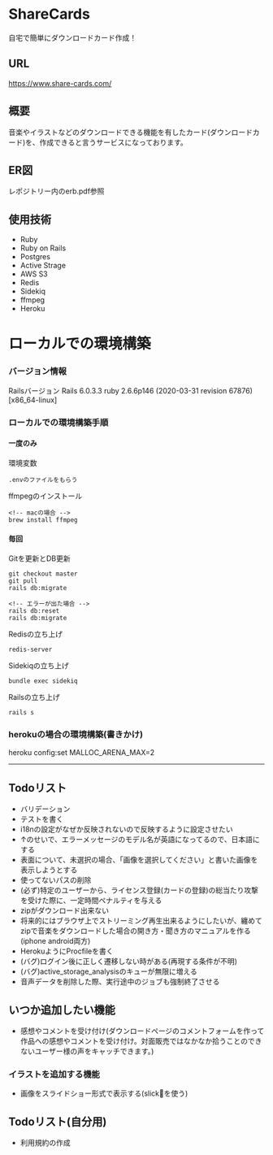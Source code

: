 # ShareCards
自宅で簡単にダウンロードカード作成！

## URL
https://www.share-cards.com/

## 概要
音楽やイラストなどのダウンロードできる機能を有したカード(ダウンロードカード)を、作成できると言うサービスになっております。

## ER図
レポジトリー内のerb.pdf参照

## 使用技術
- Ruby
- Ruby on Rails
- Postgres
- Active Strage
- AWS S3
- Redis
- Sidekiq
- ffmpeg
- Heroku


# ローカルでの環境構築
### バージョン情報
Railsバージョン
Rails 6.0.3.3
ruby 2.6.6p146 (2020-03-31 revision 67876) [x86_64-linux]

### ローカルでの環境構築手順
#### 一度のみ
環境変数
```
.envのファイルをもらう
```

ffmpegのインストール
```
<!-- macの場合 -->
brew install ffmpeg
```

#### 毎回
Gitを更新とDB更新
```
git checkout master
git pull
rails db:migrate

<!-- エラーが出た場合 -->
rails db:reset
rails db:migrate
```

Redisの立ち上げ
```
redis-server
```

Sidekiqの立ち上げ
```
bundle exec sidekiq
```

Railsの立ち上げ
```
rails s
```

### herokuの場合の環境構築(書きかけ)
heroku config:set MALLOC_ARENA_MAX=2

---
## Todoリスト
- バリデーション
- テストを書く
- i18nの設定がなぜか反映されないので反映するように設定させたい
- ↑のせいで、エラーメッセージのモデル名が英語になってるので、日本語にする
- 表面について、未選択の場合、「画像を選択してください」と書いた画像を表示しようとする
- 使ってないパスの削除
- (必ず)特定のユーザーから、ライセンス登録(カードの登録)の総当たり攻撃を受けた際に、一定時間ペナルティを与える
- zipがダウンロード出来ない
- 将来的にはブラウザ上でストリーミング再生出来るようにしたいが、纏めてzipで音楽をダウンロードした場合の開き方・聞き方のマニュアルを作る(iphone android両方)
- HerokuようにProcfileを書く
- (バグ)ログイン後に正しく遷移しない時がある(再現する条件が不明)
- (バグ)active_storage_analysisのキューが無限に増える
- 音声データを削除した際、実行途中のジョブも強制終了させる

## いつか追加したい機能
- 感想やコメントを受け付け(ダウンロードページのコメントフォームを作って作品への感想やコメントを受け付け。対面販売ではなかなか拾うことのできないユーザー様の声をキャッチできます。)

### イラストを追加する機能
- 画像をスライドショー形式で表示する(slickを使う)

## Todoリスト(自分用)
- 利用規約の作成
